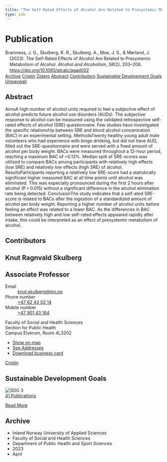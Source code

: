 ```yaml
---
title: "The Self-Rated Effects of Alcohol Are Related to Presystemic Metabolism of Alcohol"
type: pub
---
```

<h1>Publication</h1>
<article id="csl-bib-container-JTMGL23Z" class="csl-bib-container">
  <div class="csl-bib-body" style="line-height: 1.35; padding-left: 1em; text-indent:-1em;">
  <div class="csl-entry">Bramness, J. G., Skulberg, K. R., Skulberg, A., Moe, J. S., &amp; M&#xF8;rland, J. (2023). The Self-Rated Effects of Alcohol Are Related to Presystemic Metabolism of Alcohol. <i>Alcohol and Alcoholism</i>, <i>58</i>(2), 203&#x2013;208. <a href="https://doi.org/10.1093/alcalc/agad002">https://doi.org/10.1093/alcalc/agad002</a></div>
</div>
  <div class="csl-bib-buttons">
    <a href="#taxonomy-article-JTMGL23Z" class="csl-bib-button">Archive</a>
    <a href="https://app.cristin.no/results/show.jsf?id=2140549" alt="Cristin URL" class="csl-bib-button">Cristin</a>
    <a href="http://zotero.org/groups/5022929/items/JTMGL23Z" alt="Zotero URL" class="csl-bib-button">Zotero</a>
    <a href="#abstract-article-JTMGL23Z" class="csl-bib-button">Abstract</a>
    <a href="#contributors-article-JTMGL23Z" class="csl-bib-button">Contributors</a>
    <a href="#sdg-article-JTMGL23Z" class="csl-bib-button">Sustainable Development Goals</a>
    <a href="https://academic.oup.com/alcalc/article-pdf/58/2/203/49498694/agad002.pdf" class="csl-bib-button">Unpaywall</a>
  </div>
  <div id="csl-bib-meta-container-JTMGL23Z"></div>
</article>
<div id="csl-bib-meta-JTMGL23Z" class="csl-bib-meta">
  <article id="abstract-article-JTMGL23Z" class="abstract-article">
    <h1>Abstract</h1>
    AimsA high number of alcohol units required to feel a subjective effect of alcohol predicts future alcohol use disorders (AUDs). The subjective response to alcohol can be measured using the validated retrospective self-rated effects of alcohol (SRE) questionnaire. Few studies have investigated the specific relationship between SRE and blood alcohol concentration (BAC) in an experimental setting. MethodsTwenty healthy young adult male volunteers who had experience with binge drinking, but did not have AUD, filled out the SRE-questionnaire and were served with a fixed amount of alcohol per body weight. BACs were measured throughout a 12-hour period, reaching a maximum BAC of ~0.13%. Median split of SRE-scores was utilized to compare BACs among participants with relatively high effects (low SRE) and relatively low effects (high SRE) of alcohol. ResultsParticipants reporting a relatively low SRE-score had a statistically significant higher measured BAC at all time points until alcohol was eliminated. This was especially pronounced during the first 2 hours after alcohol (P = 0.015) without a significant difference in the alcohol elimination rate being detected. ConclusionThe study indicates that a self-ated SRE-score is related to BACs after the ingestion of a standardized amount of alcohol per body weight. Reporting a higher number of alcohol units before feeling an effect was related to a lower BAC. As the differences in BAC between relatively high and low self-rated effects appeared rapidly after intake, this could be interpreted as an effect of presystemic metabolism of alcohol.
  </article>
  <article id="contributors-article-JTMGL23Z" class="contributors-article">
    <h1>Contributors</h1>
    <div class="personas">
<div class="vrtx-hinn-person-card">
<div class="photo">
<i class="lar la-user-circle missing-person"></i>
</div>
<div class="info">
<hgroup><h1>Knut Ragnvald Skulberg</h1>
<h2>Associate Professor</h2>
</hgroup><dl>
<dt>Email</dt>
<dd>
<a href="mailto:knut.skulberg@inn.no">knut.skulberg@inn.no</a>
</dd>
<dt>Phone number</dt>
<dd><a href="tel:+4762430214">
+47 62 43 02 14
</a></dd>
<dt>Mobile number</dt>
<dd><a href="tel:+4790143164">
+47 901 43 164
</a></dd>
</dl>
<p>
Faculty of Social and Health Sciences<br>
Section for Public Health<br>
Campus Elverum,
Room 4L3202
</p>
<ul class="vrtx-hinn-links">
<li><a href="https://www.google.com/maps?q=60.88177,11.53669">Show on map</a></li>
<li><a href="https://www.inn.no/english/find-an-employee/knut-skulberg.html#vrtx-hinn-addresses">See Addresses</a></li>
<li><a href="https://www.inn.no/english/find-an-employee/knut-skulberg.html?vrtx=vcf">Download business card</a></li>
</ul>
</div>
</div>
<a href="https://app.cristin.no/persons/show.jsf?id=9616" alt="Cristin URL" class="personas-cristin">Cristin</a>
</div>
  </article>
  <article id="sdg-article-JTMGL23Z" class="sdg-article">
    <h1>Sustainable Development Goals</h1>
    <div class="sdg-container"><div id="sdg3" class="sdg">
<img src="{{< params subfolder >}}images/sdg/sdg03_en.png" class="image" alt="SDG 3">
<div class="sdg-overlay">
<a href="{{< params subfolder >}}en/archive/?sdg=3#archive" class="sdg-publication-count"><span>41</span> Publications</a>
<p><a href="https://sdgs.un.org/goals/goal3" class="sdg-read-more">Read More</a></p>
</div>
</div></div>
  </article>
  <article id="taxonomy-article-JTMGL23Z" class="taxonomy-article">
    <h1>Archive</h1>
    <ul>
      <li>Inland Norway University of Applied Sciences</li>
      <li>Faculty of Social and Health Sciences</li>
      <li>Department of Public Health and Sport Sciences</li>
      <li>2023</li>
      <li>April</li>
    </ul>
  </article>
</div>

